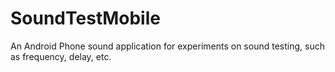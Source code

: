 # SoundTestMobile
An Android Phone sound application for experiments on sound testing, such as frequency, delay, etc.
